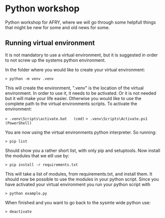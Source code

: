 # Python workshop
Python workshop for AFRY, where we will go through some helpfull things that might be new for some and old news for some.

## Running virtual environment
It is not mandatory to use a virtual environment, but it is suggested in order to not screw up the systems python environment.

In the folder where you would like to create your virtual environment:

```> python -m venv .venv```

This will create the environment, ".venv" is the location of the virtual environment.
In order to use it, it needs to be activated. Or it is not needed but it will make your life easier. Otherwise you would like to use the complete path to the virtual environments scripts.
To activate the environment:

```> .venv\Scripts\activate.bat   (cmd)```
```> .venv\Scripts\Activate.ps1   (PowerShell)```

You are now using the virtual environments python interpreter.
So running:

```> pip list```

Should show you a rather short list, with only pip and setuptools.
Now install the modules that we eill use by:

```> pip install -r requirements.txt```

This will take a list of modules, from requirements.txt, and install them.
It should now be possible to use the modules in your python script.
Since you have activated your virtual environment you run your python script with

```> python example.py```

When finished and you want to go back to the sysmte wide python use:

```> deactivate```
